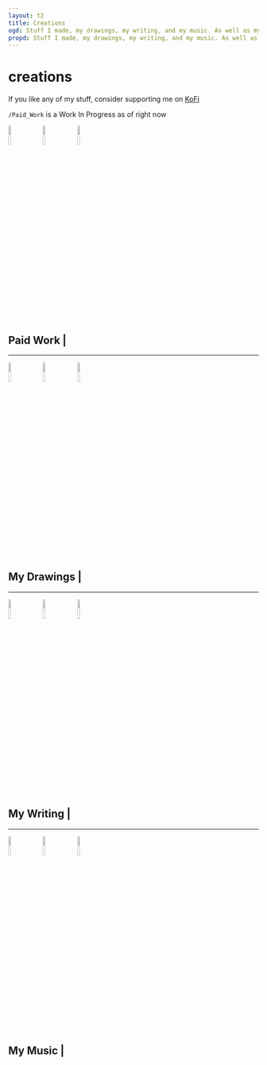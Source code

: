 ```yaml
---
layout: t2
title: Creations
ogd: Stuff I made, my drawings, my writing, and my music. As well as my paid work.
propd: Stuff I made, my drawings, my writing, and my music. As well as my paid work.
---
```


# creations

If you like any of my stuff, consider supporting me on [KoFi <i class="ph ph-link"></i>](https://ko-fi.com/mechagic)

`/Paid_Work` is a Work In Progress as of right now

<div class="bx3">
<img class="tilt" src="/_img/4kofi.webp" style="width:10%; margin-right:15px;">
<img class="tilt" src="/_img/4kofi.webp" style="width:10%; margin-right:15px;">
<img class="tilt" src="/_img/4kofi.webp" style="width:10%; margin-right:15px;">
    <h2>Paid Work <i class="ph ph-money-wavy"></i> | <a style="color:var(--mn-fnt); text-decoration: overline underline;" href="paid_work"><i class="ph ph-link"></i></a></h2>
    <hr class="th">
<img class="tilt" src="/_img/4ibispaintx.webp" style="width:10%; margin-right:15px;">
<img class="tilt" src="/_img/4ibispaintx.webp" style="width:10%; margin-right:15px;">
<img class="tilt" src="/_img/4ibispaintx.webp" style="width:10%; margin-right:15px;">
    <h2>My Drawings <i class="ph ph-paint-brush"></i> | <a style="color:var(--mn-fnt); text-decoration: overline underline;" href="drawings"><i class="ph ph-link"></i></a></h2>
    <hr class="th">
<img class="tilt" src="/_img/4stimuwrite.webp" style="width:10%; margin-right:15px;">
<img class="tilt" src="/_img/4stimuwrite.webp" style="width:10%; margin-right:15px;">
<img class="tilt" src="/_img/4stimuwrite.webp" style="width:10%; margin-right:15px;">
    <h2>My Writing <i class="ph ph-pencil"></i> | <a style="color:var(--mn-fnt); text-decoration: overline underline;" href="writing"><i class="ph ph-link"></i></a></h2>
    <hr class="th">
<img class="tilt" src="/_img/4beepbox.webp" style="width:10%; margin-right:15px;">
<img class="tilt" src="/_img/4beepbox.webp" style="width:10%; margin-right:15px;">
<img class="tilt" src="/_img/4beepbox.webp" style="width:10%; margin-right:15px;">
    <h2>My Music <i class="ph ph-music-notes"></i> | <a style="color:var(--mn-fnt); text-decoration: overline underline;" href="music"><i class="ph ph-link"></i></a></h2>
</div>